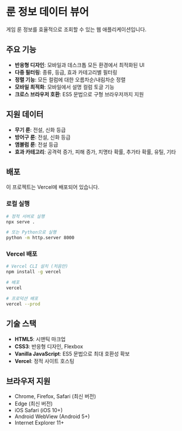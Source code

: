 # 룬 정보 데이터 뷰어

게임 룬 정보를 효율적으로 조회할 수 있는 웹 애플리케이션입니다.

## 주요 기능

- **반응형 디자인**: 모바일과 데스크톱 모든 환경에서 최적화된 UI
- **다중 필터링**: 종류, 등급, 효과 카테고리별 필터링
- **정렬 기능**: 모든 컬럼에 대한 오름차순/내림차순 정렬
- **모바일 최적화**: 모바일에서 설명 컬럼 토글 기능
- **크로스 브라우저 호환**: ES5 문법으로 구형 브라우저까지 지원

## 지원 데이터

- **무기 룬**: 전설, 신화 등급
- **방어구 룬**: 전설, 신화 등급  
- **앰블럼 룬**: 전설 등급
- **효과 카테고리**: 공격력 증가, 피해 증가, 치명타 확률, 추가타 확률, 유틸, 기타

## 배포

이 프로젝트는 Vercel에 배포되어 있습니다.

### 로컬 실행

```bash
# 정적 서버로 실행
npx serve .

# 또는 Python으로 실행
python -m http.server 8000
```

### Vercel 배포

```bash
# Vercel CLI 설치 (처음만)
npm install -g vercel

# 배포
vercel

# 프로덕션 배포
vercel --prod
```

## 기술 스택

- **HTML5**: 시맨틱 마크업
- **CSS3**: 반응형 디자인, Flexbox
- **Vanilla JavaScript**: ES5 문법으로 최대 호환성 확보
- **Vercel**: 정적 사이트 호스팅

## 브라우저 지원

- Chrome, Firefox, Safari (최신 버전)
- Edge (최신 버전)
- iOS Safari (iOS 10+)
- Android WebView (Android 5+)
- Internet Explorer 11+ 